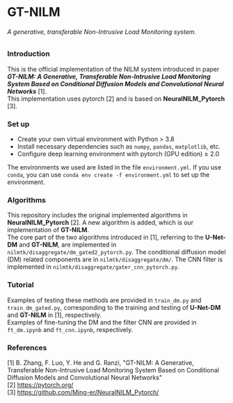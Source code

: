 # GT-NILM
###### *A generative, transferable Non-Intrusive Load Monitoring system.*

### Introduction
This is the official implementation of the NILM system 
introduced in paper *__GT-NILM: A Generative, Transferable Non-Intrusive Load Monitoring System 
Based on Conditional Diffusion Models and Convolutional Neural Networks__* [1]. \
This implementation uses pytorch [2] and is based on __NeuralNILM_Pytorch__ [3].

### Set up
* Create your own virtual environment with Python > 3.8
* Install necessary dependencies such as `numpy`, `pandas`, `matplotlib`, etc.
* Configure deep learning environment with pytorch (GPU edition) ≥ 2.0

The environments we used are listed in the file `environment.yml`. 
If you use `conda`, you can use `conda env create -f environment.yml` to set up the environment.

### Algorithms
This repository includes the original implemented algorithms in __NeuralNILM_Pytorch__ [2]. 
A new algorithm is added, which is our implementation of __GT-NILM__. \
The core part of the two algorithms introduced in [1], referring to the __U-Net-DM__ and __GT-NILM__, 
are implemented in `nilmtk/disaggregate/dm_gated2_pytorch.py`. The conditional diffusion model (DM) 
related components are in `nilmtk/disaggregate/dm/`. The CNN filter is implemented in
`nilmtk/disaggregate/gater_cnn_pytorch.py`.

### Tutorial
Examples of testing these methods are provided in `train_dm.py` and `train_dm_gated.py`, corresponding
to the training and testing of __U-Net-DM__ and __GT-NILM__ in [1], respectively. \
Examples of fine-tuning the DM and the filter CNN are provided in `ft_dm.ipynb` and 
`ft_cnn.ipynb`, respectively.

### References
[1] B. Zhang, F. Luo, Y. He and G. Ranzi, "GT-NILM: A Generative, Transferable Non-Intrusive Load Monitoring System 
Based on Conditional Diffusion Models and Convolutional Neural Networks" \
[2] https://pytorch.org/ \
[3] https://github.com/Ming-er/NeuralNILM_Pytorch/ 
